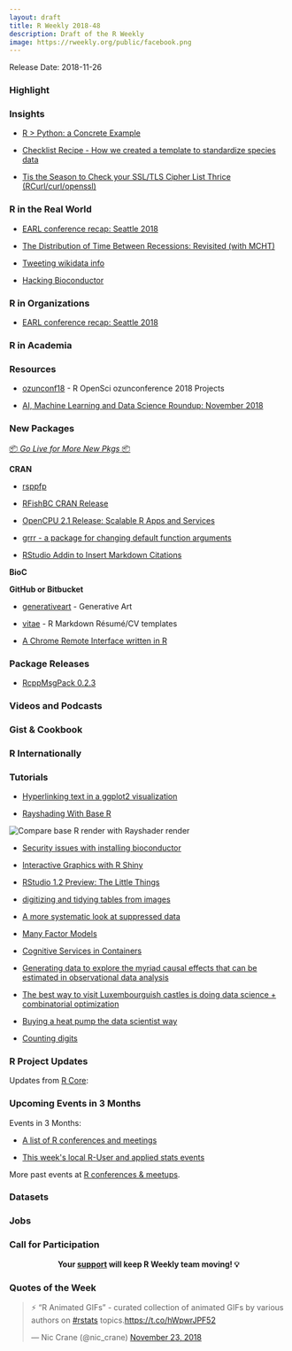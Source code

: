 ```yaml
---
layout: draft
title: R Weekly 2018-48
description: Draft of the R Weekly
image: https://rweekly.org/public/facebook.png
---
```


Release Date: 2018-11-26

###  Highlight




### Insights

+ [R > Python: a Concrete Example](https://matloff.wordpress.com/2018/11/20/r-python-a-concrete-example/)


+ [Checklist Recipe - How we created a template to standardize species data](https://ropensci.org/blog/2018/11/20/checklist-recipe/)


+ [Tis the Season to Check your SSL/TLS Cipher List Thrice (RCurl/curl/openssl)](https://rud.is/b/2018/11/17/tis-the-season-to-check-your-ssl-tls-cipher-list-thrice-rcurl-curl-openssl/)


### R in the Real World

+ [EARL conference recap: Seattle 2018](https://bayesball.blogspot.com/2018/11/earl-conference-recap-seattle-2018.html)


+ [The Distribution of Time Between Recessions: Revisited (with MCHT)](https://ntguardian.wordpress.com/2018/11/19/distribution-time-between-recessions-revisited-mcht/)

+ [Tweeting wikidata info](https://blog.rmhogervorst.nl/blog/2018/11/19/tweeting-wikidata-info/)


+ [Hacking Bioconductor](https://www.jumpingrivers.com/blog/security-r-hacking-bioconductor/)

###  R in Organizations

+ [EARL conference recap: Seattle 2018](https://bayesball.blogspot.com/2018/11/earl-conference-recap-seattle-2018.html)


###  R in Academia



###  Resources

+ [ozunconf18](https://github.com/ropensci/ozunconf18/blob/master/content/projects.md) - R OpenSci ozunconference 2018 Projects


+ [AI, Machine Learning and Data Science Roundup: November 2018](https://blog.revolutionanalytics.com/2018/11/ai-roundup-nov-2018.html)



###  New Packages

<p class="added-hostname"><a href="https://rweekly.org/live" target="_blank" class="externalLink">📦 <i>Go Live for More New Pkgs</i> 📦</a></p>

**CRAN**

+ [rsppfp](https://melvidoni.github.io/rsppfp/)


+ [RFishBC CRAN Release](http://derekogle.com/fishR/2018-11-22-RFishBC-Release)

+ [OpenCPU 2.1 Release: Scalable R Apps and Services](https://www.opencpu.org/posts/opencpu-201/)

+ [grrr - a package for changing default function arguments](https://coolbutuseless.github.io/2018/11/20/grrr-a-package-for-changing-default-function-arguments/)

+ [RStudio Addin to Insert Markdown Citations](https://github.com/crsh/citr)

**BioC**


**GitHub or Bitbucket**

+ [generativeart](https://github.com/cutterkom/generativeart) - Generative Art

+ [vitae](https://github.com/ropenscilabs/vitae) - R Markdown Résumé/CV templates

+ [A Chrome Remote Interface written in R](https://github.com/RLesur/crrri)

### Package Releases



+ [RcppMsgPack 0.2.3](http://dirk.eddelbuettel.com/blog/2018/11/18#rcppmsgpack_0.2.3)



###  Videos and Podcasts



### Gist & Cookbook




### R Internationally



###  Tutorials

+ [Hyperlinking text in a ggplot2 visualization](https://stackoverflow.com/questions/42259826/hyperlinking-text-in-a-ggplot2-visualization)

+ [Rayshading With Base R](https://www.brodieg.com/2018/10/23/do-not-shade-r/)

![Compare base R render with Rayshader render](https://www.brodieg.com/images/do-not-shade-r-vs-rayshader.jpg)

+ [Security issues with installing bioconductor](https://www.jumpingrivers.com/blog/security-r-hacking-bioconductor/)


+ [Interactive Graphics with R Shiny](http://www.theusrus.de/blog/interactive-graphics-with-r-shiny/)

+ [RStudio 1.2 Preview: The Little Things](https://blog.rstudio.com/2018/11/19/rstudio-1-2-preview-the-little-things/)

+ [digitizing and tidying tables from images](https://luisdva.github.io/rstats/pic-to-tibble/)


+ [A more systematic look at suppressed data](http://freerangestats.info/blog/2018/11/18/suppressed-data-2)

+ [Many Factor Models](https://rviews.rstudio.com/2018/11/19/many-factor-models/)

+ [Cognitive Services in Containers](https://blog.revolutionanalytics.com/2018/11/cognitive-services-updates.html)


+ [Generating data to explore the myriad causal effects that can be estimated in observational data analysis](https://www.rdatagen.net/post/generating-data-to-explore-the-myriad-causal-effects/)

+ [The best way to visit Luxembourguish castles is doing data science + combinatorial optimization](http://www.brodrigues.co/blog/2018-11-21-lux_castle/)

+ [Buying a heat pump the data scientist way](https://www.simoncoulombe.com/2018/11/22/heatpump/)

+ [Counting digits](http://freerangestats.info/blog/2018/11/24/counting-digits)


<!--<div class="post-more-begi
n"></div><div class="post-more-end"></div>-->

###  R Project Updates

Updates from [R Core](http://developer.r-project.org/blosxom.cgi/R-devel/NEWS):


###  Upcoming Events in 3 Months

Events in 3 Months:

+ [A list of R conferences and meetings](https://jumpingrivers.github.io/meetingsR/events.html)


+ [This week's local R-User and applied stats events](https://community.rstudio.com/c/irl)

More past events at [R conferences & meetups](https://conf.rweekly.org).

### Datasets




### Jobs




###  Call for Participation



<p class="hide-support added-hostname support-rweekly" style="text-align: center;font-weight: bold;">Your <a class="non-visited externalLink" href="https://www.patreon.com/rweekly" onclick="pas(this)">support</a> will keep R Weekly team moving! 💡</p>

###  Quotes of the Week

<blockquote class="twitter-tweet" data-lang="en"><p lang="en" dir="ltr">⚡️ “R Animated GIFs” - curated collection of animated GIFs by various authors on <a href="https://twitter.com/hashtag/rstats?src=hash&amp;ref_src=twsrc%5Etfw">#rstats</a> topics.<a href="https://t.co/hWpwrJPF52">https://t.co/hWpwrJPF52</a></p>&mdash; Nic Crane (@nic_crane) <a href="https://twitter.com/nic_crane/status/1065912089791873024?ref_src=twsrc%5Etfw">November 23, 2018</a></blockquote>


